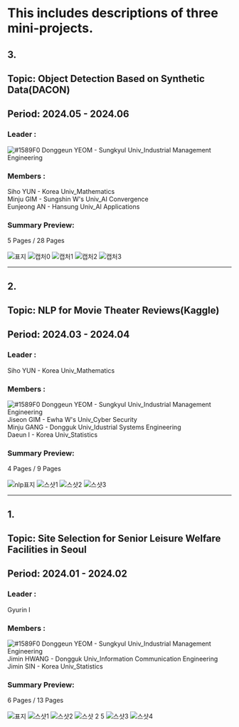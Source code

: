 # This includes descriptions of three mini-projects.<br/>

## 3.
## Topic: Object Detection Based on Synthetic Data(DACON) <br/>
## Period: 2024.05 - 2024.06 <br/>
### Leader : <br/>
![#1589F0](https://placehold.co/15x15/1589F0/1589F0.png) Donggeun YEOM - Sungkyul Univ_Industrial Management Engineering <br/>
### Members : <br/>
Siho YUN - Korea Univ_Mathematics <br/>
Minju GIM - Sungshin W's Univ_AI Convergence <br/>
Eunjeong AN - Hansung Univ_AI Applications <br/>

### Summary Preview:<br/>
5 Pages / 28 Pages<br/>
<br/>
![표지](https://github.com/user-attachments/assets/61127187-cfa5-4f09-9395-4414f7643215)
![캡처0](https://github.com/user-attachments/assets/d32be9da-3a70-4765-a4d7-36cad1df3e73)
![캡처1](https://github.com/user-attachments/assets/b4ddfdbc-774a-47c5-bb1f-9315de8face5)
![캡처2](https://github.com/user-attachments/assets/a2dccd14-9fac-4fc9-b253-8cd3a5814a17)
![캡처3](https://github.com/user-attachments/assets/f6c79371-92b8-4306-9597-4442d701c328)

*******
## 2.
## Topic: NLP for Movie Theater Reviews(Kaggle) <br/>
## Period: 2024.03 - 2024.04 <br/>
### Leader : <br/>
Siho YUN - Korea Univ_Mathematics <br/>

### Members : <br/>
![#1589F0](https://placehold.co/15x15/1589F0/1589F0.png) Donggeun YEOM - Sungkyul Univ_Industrial Management Engineering <br/>
Jiseon GIM - Ewha W's Univ_Cyber Security <br/>
Minju GANG - Dongguk Univ_Idustrial Systems Engineering <br/>
Daeun I - Korea Univ_Statistics <br/>

### Summary Preview:<br/>
4 Pages / 9 Pages<br/>
<br/>
![nlp표지](https://github.com/user-attachments/assets/743a63e1-3758-4d42-8771-d2a10fa60c72)
![스샷1](https://github.com/user-attachments/assets/2bea8b6b-733e-43c0-bd22-316955d22b21)
![스샷2](https://github.com/user-attachments/assets/2f33fb29-6dab-49f2-b572-fa7a8b720ed2)
![스샷3](https://github.com/user-attachments/assets/45ad5ae8-3ed3-4b08-8127-1b73d299863e)

*******
## 1.
## Topic: Site Selection for Senior Leisure Welfare Facilities in Seoul<br/>
## Period: 2024.01 - 2024.02 <br/>
### Leader : <br/>
Gyurin I <br/>

### Members : <br/>
![#1589F0](https://placehold.co/15x15/1589F0/1589F0.png) Donggeun YEOM - Sungkyul Univ_Industrial Management Engineering <br/>
Jimin HWANG - Dongguk Univ_Information Communication Engineering <br/>
Jimin SIN - Korea Univ_Statistics

### Summary Preview:<br/>
6 Pages / 13 Pages<br/>
<br/>
![표지](https://github.com/user-attachments/assets/50d10ff3-88b5-472b-9ba9-57fb070a751d)
![스샷1](https://github.com/user-attachments/assets/4060e16e-1103-469b-b51e-e98979f065af)
![스샷2](https://github.com/user-attachments/assets/39b625f6-6292-4b61-ad05-bda6ee0eaa62)
![스샷 2 5](https://github.com/user-attachments/assets/d7597734-8528-440f-8954-d33a64ffbbc4)
![스샷3](https://github.com/user-attachments/assets/2f6210e8-4e61-4da5-a9c2-37aad3e8f61b)
![스샷4](https://github.com/user-attachments/assets/8f45c61a-6aec-4e6f-83ce-94fb3e9e9ac3)

